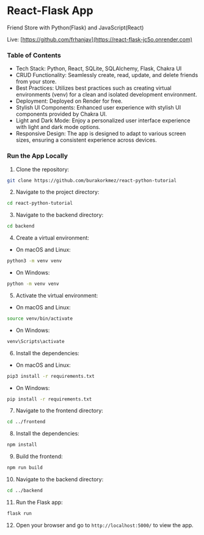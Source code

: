 # React-Flask App

Friend Store with Python(Flask) and JavaScript(React)

Live: [https://github.com/frhanjav](https://react-flask-jc5o.onrender.com)

### Table of Contents

- Tech Stack: Python, React, SQLite, SQLAlchemy, Flask, Chakra UI
- CRUD Functionality: Seamlessly create, read, update, and delete friends from your store.
- Best Practices: Utilizes best practices such as creating virtual environments (venv) for a clean and isolated development environment.
- Deployment: Deployed on Render for free.
- Stylish UI Components: Enhanced user experience with stylish UI components provided by Chakra UI.
- Light and Dark Mode: Enjoy a personalized user interface experience with light and dark mode options.
- Responsive Design: The app is designed to adapt to various screen sizes, ensuring a consistent experience across devices.

### Run the App Locally

1. Clone the repository:

```bash
git clone https://github.com/burakorkmez/react-python-tutorial
```

2. Navigate to the project directory:

```bash
cd react-python-tutorial
```

3. Navigate to the backend directory:

```bash
cd backend
```

4. Create a virtual environment:

-   On macOS and Linux:

```bash
python3 -m venv venv
```

-   On Windows:

```bash
python -m venv venv
```

5. Activate the virtual environment:

-   On macOS and Linux:

```bash
source venv/bin/activate
```

-   On Windows:

```bash
venv\Scripts\activate
```

6. Install the dependencies:

-   On macOS and Linux:

```bash
pip3 install -r requirements.txt
```

-   On Windows:

```bash
pip install -r requirements.txt
```

7. Navigate to the frontend directory:

```bash
cd ../frontend
```

8. Install the dependencies:

```bash
npm install
```

9. Build the frontend:

```bash
npm run build
```

10. Navigate to the backend directory:

```bash
cd ../backend
```

11. Run the Flask app:

```bash
flask run
```

12. Open your browser and go to `http://localhost:5000/` to view the app.
